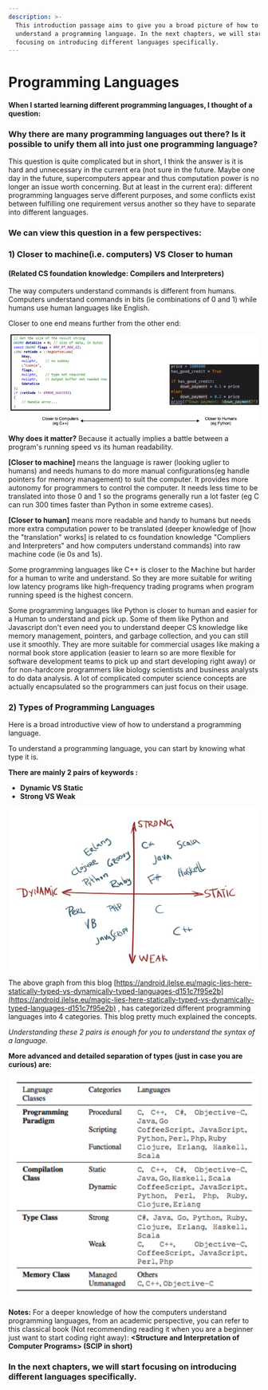```yaml
---
description: >-
  This introduction passage aims to give you a broad picture of how to
  understand a programming language. In the next chapters, we will start
  focusing on introducing different languages specifically.
---
```


# Programming Languages

#### When I started learning different programming languages, I thought of a question: 

### **Why there are many programming languages out there? Is it possible to unify them all into just one programming language?** 

This question is quite complicated but in short, I think the answer is it is hard and unnecessary in the current era \(not sure in the future. Maybe one day in the future, supercomputers appear and thus computation power is no longer an issue worth concerning. But at least in the current era\): different programming languages serve different purposes, and some conflicts exist between fulfilling one requirement versus another so they have to separate into different languages. 

### We can view this question in a few perspectives:

### 1\) Closer to machine\(i.e. computers\) VS Closer to human 

#### \(Related CS foundation knowledge: Compilers and Interpreters\)

The way computers understand commands is different from humans. Computers understand commands in bits \(ie combinations of 0 and 1\) while humans use human languages like English. 

Closer to one end means further from the other end:

![](../../.gitbook/assets/untitled-diagram.png)

**Why does it matter?** Because it actually implies a battle between a program's running speed vs its human readability. 

**\[Closer to machine\]** means the language is rawer \(looking uglier to humans\) and needs humans to do more manual configurations\(eg handle pointers for memory management\) to suit the computer. It provides more autonomy for programmers to control the computer. It needs less time to be translated into those 0 and 1 so the programs generally run a lot faster \(eg C can run 300 times faster than Python in some extreme cases\). 

**\[Closer to human\]** means more readable and handy to humans but needs more extra computation power to be translated \(deeper knowledge of \[how the "translation" works\] is related to cs foundation knowledge "Compliers and Interpreters" and how computers understand commands\) into raw machine code \(ie 0s and 1s\).

Some programming languages like C++ is closer to the Machine but harder for a human to write and understand. So they are more suitable for writing low latency programs like high-frequency trading programs when program running speed is the highest concern. 

Some programming languages like Python is closer to human and easier for a Human to understand and pick up. Some of them like Python and Javascript don't even need you to understand deeper CS knowledge like memory management, pointers, and garbage collection, and you can still use it smoothly. They are more suitable for commercial usages like making a normal book store application \(easier to learn so are more flexible for software development teams to pick up and start developing right away\) or for non-hardcore programmers like biology scientists and business analysts to do data analysis. A lot of complicated computer science concepts are actually encapsulated so the programmers can just focus on their usage.

### 2\) Types of Programming Languages

Here is a broad introductive view of how to understand a programming language.

To understand a programming language, you can start by knowing what type it is.

**There are mainly 2 pairs of keywords :**

* **Dynamic VS Static**
* **Strong VS Weak**

![](../../.gitbook/assets/screenshot-2020-10-03-at-2.05.39-am.png)

The above graph from this blog [https://android.jlelse.eu/magic-lies-here-statically-typed-vs-dynamically-typed-languages-d151c7f95e2b](https://android.jlelse.eu/magic-lies-here-statically-typed-vs-dynamically-typed-languages-d151c7f95e2b) , has categorized different programming languages into 4 categories. This blog pretty much explained the concepts.

_Understanding these 2 pairs is enough for you to understand the syntax of a language._

**More advanced and detailed separation of types \(just in case you are curious\) are:**

![](../../.gitbook/assets/screenshot-2020-10-03-at-12.42.51-am.png)



**Notes:** For a deeper knowledge of how the computers understand programming languages, from an academic perspective, you can refer to this classical book \(Not recommending reading it when you are a beginner just want to start coding right away\): **&lt;Structure and Interpretation of Computer Programs&gt; \(SCIP in short\)**



### In the next chapters, we will start focusing on introducing different languages specifically.



